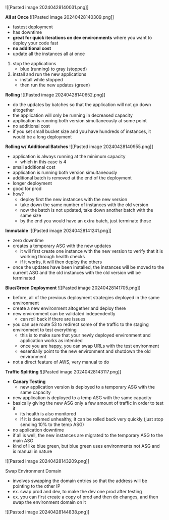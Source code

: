 ![[Pasted image 20240428140031.png]]

**All at Once**
![[Pasted image 20240428140309.png]]
- fastest deployment
- has downtime
- **great for quick iterations on dev environments** where you want to deploy your code fast
- **no additional cost**
- update all the instances all at once
1. stop the applications
	- blue (running) to gray (stopped)
2. install and run the new applications
	- install while stopped
	- then run the new updates (green)

**Rolling**
![[Pasted image 20240428140652.png]]
- do the updates by batches so that the application will not go down altogether
- the application will only be running in decreased capacity
- application is running both version simultaneously at some point
- no additional cost
- if you set small bucket size and you have hundreds of instances, it would be a long deployment

**Rolling w/ Additional Batches**
![[Pasted image 20240428140955.png]]
- application is always running at the minimum capacity
	- which in this case is 4
- small additional cost
- application is running both version simultaneously
- additional batch is removed at the end of the deployment
- longer deployment
- good for prod
- how?
	- deploy first the new instances with the new version
	- take down the same number of instances with the old version
	- now the batch is not updated, take down another batch with the same size
	- by the end you would have an extra batch, just terminate those

**Immutable**
![[Pasted image 20240428141241.png]]
- zero downtime
- creates a temporary ASG with the new updates
	- it will first create one instance with the new version to verify that it is working through health checks
	- if it works, it will then deploy the others
- once the updates have been installed, the instances will be moved to the current ASG and the old instances with the old version will be terminated

**Blue/Green Deployment**
![[Pasted image 20240428141705.png]]
- before, all of the previous deployment strategies deployed in the same environment
- create a new environment altogether and deploy there
- new environment can be validated independently
	- can roll back if there are issues
- you can use route 53 to redirect some of the traffic to the staging environment to test everything
	- this is to make sure that your newly deployed environment and application works as intended
	- once you are happy, you can swap URLs with the test environment
	- essentially point to the new environment and shutdown the old environment
- not a direct feature of AWS, very manual to do

**Traffic Splitting**
![[Pasted image 20240428143117.png]]
- **Canary Testing**
	- new application version is deployed to a temporary ASG with the same capacity
- new application is deployed to a temp ASG with the same capacity
- basically giving the new ASG only a few amount of traffic in order to test it
	- its health is also monitored
	- if it is deemed unhealthy, it can be rolled back very quickly (just stop sending 10% to the temp ASG)
- no application downtime
- if all is well, the new instances are migrated to the temporary ASG to the main ASG
- kind of like blue green, but blue green uses environments not ASG and is manual in nature

![[Pasted image 20240428143209.png]]

Swap Environment Domain
- involves swapping the domain entries so that the address will be pointing to the other IP
- ex. swap prod and dev, to make the dev one prod after testing
- ex. you can first create a copy of prod and then do changes, and then swap the environment domain on it

![[Pasted image 20240428144838.png]]